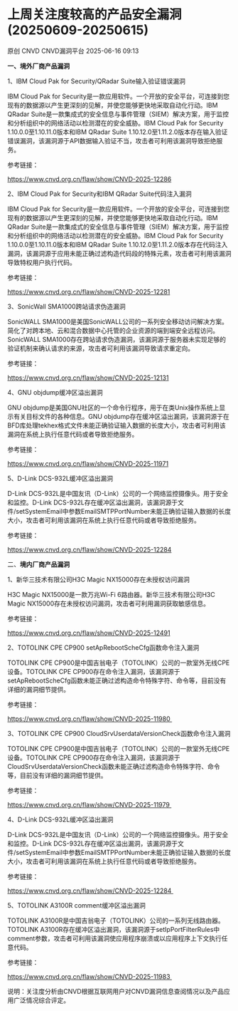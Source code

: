 #  上周关注度较高的产品安全漏洞(20250609-20250615)  
原创 CNVD  CNVD漏洞平台   2025-06-16 09:13  
  
**一、境外厂商产品漏洞**  
  
1、IBM Cloud Pak for Security/QRadar Suite输入验证错误漏洞  
  
IBM Cloud Pak for Security是一款应用软件。一个开放的安全平台，可连接到您现有的数据源以产生更深刻的见解，并使您能够更快地采取自动化行动。IBM QRadar Suite是一款集成式的安全信息与事件管理（SIEM）解决方案，用于监控和分析组织中的网络活动以检测潜在的安全威胁。IBM Cloud Pak for Security 1.10.0.0至1.10.11.0版本和IBM QRadar Suite 1.10.12.0至1.11.2.0版本存在输入验证错误漏洞，该漏洞源于API数据输入验证不当，攻击者可利用该漏洞导致拒绝服务。  
  
参考链接：  
  
https://www.cnvd.org.cn/flaw/show/CNVD-2025-12286  
  
2、IBM Cloud Pak for Security和IBM QRadar Suite代码注入漏洞  
  
IBM Cloud Pak for Security是一款应用软件。一个开放的安全平台，可连接到您现有的数据源以产生更深刻的见解，并使您能够更快地采取自动化行动。IBM QRadar Suite是一款集成式的安全信息与事件管理（SIEM）解决方案，用于监控和分析组织中的网络活动以检测潜在的安全威胁。IBM Cloud Pak for Security 1.10.0.0至1.10.11.0版本和IBM QRadar Suite 1.10.12.0至1.11.2.0版本存在代码注入漏洞，该漏洞源于应用未能正确过滤构造代码段的特殊元素，攻击者可利用该漏洞导致特权用户执行代码。  
  
参考链接：  
  
https://www.cnvd.org.cn/flaw/show/CNVD-2025-12281  
  
3、SonicWall SMA1000跨站请求伪造漏洞  
  
SonicWALL SMA1000是美国SonicWALL公司的一系列安全移动访问解决方案。简化了对跨本地、云和混合数据中心托管的企业资源的端到端安全远程访问。SonicWALL SMA1000存在跨站请求伪造漏洞，该漏洞源于服务器未实现足够的验证机制来确认请求的来源，攻击者可利用该漏洞导致请求重定向。  
  
参考链接：  
  
https://www.cnvd.org.cn/flaw/show/CNVD-2025-12131  
  
4、GNU objdump缓冲区溢出漏洞  
  
GNU objdump是美国GNU社区的一个命令行程序，用于在类Unix操作系统上显示有关目标文件的各种信息。GNU objdump存在缓冲区溢出漏洞，该漏洞源于在BFD库处理tekhex格式文件未能正确验证输入数据的长度大小，攻击者可利用该漏洞在系统上执行任意代码或者导致拒绝服务。  
  
参考链接：  
  
https://www.cnvd.org.cn/flaw/show/CNVD-2025-11971  
  
5、D-Link DCS-932L缓冲区溢出漏洞  
  
D-Link DCS-932L是中国友讯（D-Link）公司的一个网络监控摄像头。用于安全和监控。D-Link DCS-932L存在缓冲区溢出漏洞，该漏洞源于文件/setSystemEmail中参数EmailSMTPPortNumber未能正确验证输入数据的长度大小，攻击者可利用该漏洞在系统上执行任意代码或者导致拒绝服务。  
  
参考链接：  
  
https://www.cnvd.org.cn/flaw/show/CNVD-2025-12284  
  
二、**境内厂商产品漏洞**  
  
1、新华三技术有限公司H3C Magic NX15000存在未授权访问漏洞  
  
H3C Magic NX15000是一款万兆Wi-Fi 6路由器。新华三技术有限公司H3C Magic NX15000存在未授权访问漏洞，攻击者可利用漏洞获取敏感信息。  
  
参考链接：  
  
https://www.cnvd.org.cn/flaw/show/CNVD-2025-12491  
  
2、TOTOLINK CPE CP900 setApRebootScheCfg函数命令注入漏洞  
  
TOTOLINK CPE CP900是中国吉翁电子（TOTOLINK）公司的一款室外无线CPE设备。TOTOLINK CPE CP900存在命令注入漏洞，该漏洞源于setApRebootScheCfg函数未能正确过滤构造命令特殊字符、命令等，目前没有详细的漏洞细节提供。  
  
参考链接：  
  
https://www.cnvd.org.cn/flaw/show/CNVD-2025-11980   
  
3、TOTOLINK CPE CP900 CloudSrvUserdataVersionCheck函数命令注入漏洞  
  
TOTOLINK CPE CP900是中国吉翁电子（TOTOLINK）公司的一款室外无线CPE设备。TOTOLINK CPE CP900存在命令注入漏洞，该漏洞源于CloudSrvUserdataVersionCheck函数未能正确过滤构造命令特殊字符、命令等，目前没有详细的漏洞细节提供。  
  
参考链接：  
  
https://www.cnvd.org.cn/flaw/show/CNVD-2025-11979   
  
4、D-Link DCS-932L缓冲区溢出漏洞  
  
D-Link DCS-932L是中国友讯（D-Link）公司的一个网络监控摄像头。用于安全和监控。D-Link DCS-932L存在缓冲区溢出漏洞，该漏洞源于文件/setSystemEmail中参数EmailSMTPPortNumber未能正确验证输入数据的长度大小，攻击者可利用该漏洞在系统上执行任意代码或者导致拒绝服务。  
  
参考链接：  
  
https://www.cnvd.org.cn/flaw/show/CNVD-2025-12284   
  
5、TOTOLINK A3100R comment缓冲区溢出漏洞  
  
TOTOLINK A3100R是中国吉翁电子（TOTOLINK）公司的一系列无线路由器。TOTOLINK A3100R存在缓冲区溢出漏洞，该漏洞源于setIpPortFilterRules中comment参数，攻击者可利用该漏洞使应用程序崩溃或以应用程序上下文执行任意代码。  
  
参考链接：  
  
https://www.cnvd.org.cn/flaw/show/CNVD-2025-11983   
  
  
  
说明：关注度分析由CNVD根据互联网用户对CNVD漏洞信息查阅情况以及产品应用广泛情况综合评定。  
  
  
